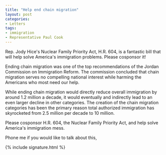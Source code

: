```yaml
---
title: "Help end chain migration"
layout: post
categories:
- Letters
tags:
- immigration
- Representative Paul Cook
---
```


Rep. Jody Hice's Nuclear Family Priority Act, H.R. 604, is a fantastic bill that will help solve America's immigration problems. Please cosponsor it!

Ending chain migration was one of the top recommendations of the Jordan Commission on Immigration Reform. The commission concluded that chain migration serves no compelling national interest while harming the Americans who most need our help.

While ending chain migration would directly reduce overall immigration by around 1.2 million a decade, it would eventually and indirectly lead to an even larger decline in other categories. The creation of the chain migration categories has been the primary reason total authorized immigration has skyrocketed from 2.5 million per decade to 10 million.

Please cosponsor H.R. 604, the Nuclear Family Priority Act, and help solve America's immigration mess.

Phone me if you would like to talk about this,

{% include signature.html %}

